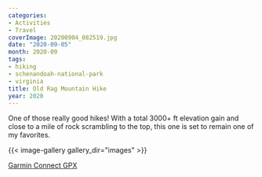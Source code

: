 ```yaml
---
categories:
- Activities
- Travel
coverImage: 20200904_082519.jpg
date: "2020-09-05"
month: 2020-09
tags:
- hiking
- schenandoah-national-park
- virginia
title: Old Rag Mountain Hike
year: 2020
---
```


One of those really good hikes! With a total 3000+ ft elevation gain and close to a mile of rock scrambling to the top, this one is set to remain one of my favorites.

{{< image-gallery gallery_dir="images" >}}

[Garmin Connect GPX](https://connect.garmin.com/modern/activity/5498055868)

